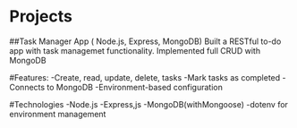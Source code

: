 # Projects
 ##Task Manager App ( Node.js, Express, MongoDB)
 Built a RESTful to-do app with task managemet functionality.
Implemented full CRUD with MongoDB


#Features:
-Create, read, update, delete, tasks
-Mark tasks as completed
-Connects to MongoDB
-Environment-based configuration

#Technologies
-Node.js
-Express,js
-MongoDB(withMongoose)
-dotenv for environment management



#
